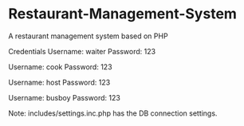 # Restaurant-Management-System
A restaurant management system based on PHP

Credentials
Username: waiter
Password: 123

Username: cook
Password: 123

Username: host
Password: 123

Username: busboy
Password: 123

Note: includes/settings.inc.php has the DB connection settings.
